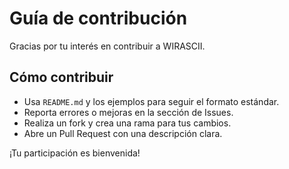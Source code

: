 # Guía de contribución

Gracias por tu interés en contribuir a WIRASCII.

## Cómo contribuir

- Usa `README.md` y los ejemplos para seguir el formato estándar.
- Reporta errores o mejoras en la sección de Issues.
- Realiza un fork y crea una rama para tus cambios.
- Abre un Pull Request con una descripción clara.

¡Tu participación es bienvenida!
